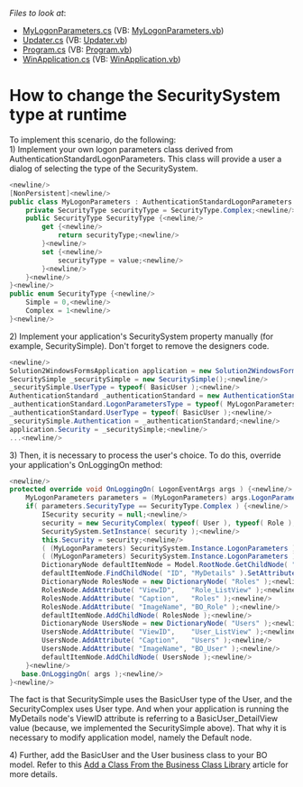<!-- default file list -->
*Files to look at*:

* [MyLogonParameters.cs](./CS/Solution2.Module/MyLogonParameters.cs) (VB: [MyLogonParameters.vb](./VB/Solution2.Module/MyLogonParameters.vb))
* [Updater.cs](./CS/Solution2.Module/Updater.cs) (VB: [Updater.vb](./VB/Solution2.Module/Updater.vb))
* [Program.cs](./CS/Solution2.Win/Program.cs) (VB: [Program.vb](./VB/Solution2.Win/Program.vb))
* [WinApplication.cs](./CS/Solution2.Win/WinApplication.cs) (VB: [WinApplication.vb](./VB/Solution2.Win/WinApplication.vb))
<!-- default file list end -->
# How to change the SecuritySystem type at runtime


<p>To implement this scenario, do the following:<br />
1) Implement your own logon parameters class derived from AuthenticationStandardLogonParameters. This class will provide a user a dialog of selecting the type of the SecuritySystem.<br />


```cs
<newline/>
[NonPersistent]<newline/>
public class MyLogonParameters : AuthenticationStandardLogonParameters {<newline/>
    private SecurityType securityType = SecurityType.Complex;<newline/>
    public SecurityType SecurityType {<newline/>
        get {<newline/>
            return securityType;<newline/>
        }<newline/>
        set {<newline/>
            securityType = value;<newline/>
        }<newline/>
    }<newline/>
}<newline/>
public enum SecurityType {<newline/>
    Simple = 0,<newline/>
    Complex = 1<newline/>
}<newline/>

```

</p><p>2) Implement your application's SecuritySystem property manually (for example, SecuritySimple). Don't forget to remove the designers code.     <br />


```cs
<newline/>
Solution2WindowsFormsApplication application = new Solution2WindowsFormsApplication();<newline/>
SecuritySimple _securitySimple = new SecuritySimple();<newline/>
_securitySimple.UserType = typeof( BasicUser );<newline/>
AuthenticationStandard _authenticationStandard = new AuthenticationStandard();<newline/>
_authenticationStandard.LogonParametersType = typeof( MyLogonParameters );<newline/>
_authenticationStandard.UserType = typeof( BasicUser );<newline/>
_securitySimple.Authentication = _authenticationStandard;<newline/>
application.Security = _securitySimple;<newline/>
...<newline/>

```

</p><p>3) Then, it is necessary to process the user's choice. To do this, override your application's OnLoggingOn method:<br />


```cs
<newline/>
protected override void OnLoggingOn( LogonEventArgs args ) {<newline/>
    MyLogonParameters parameters = (MyLogonParameters) args.LogonParameters;<newline/>
    if( parameters.SecurityType == SecurityType.Complex ) {<newline/>
        ISecurity security = null;<newline/>
        security = new SecurityComplex( typeof( User ), typeof( Role ), new AuthenticationStandard( typeof( User ), parameters.GetType() ) );<newline/>
        SecuritySystem.SetInstance( security );<newline/>
        this.Security = security;<newline/>
        ( (MyLogonParameters) SecuritySystem.Instance.LogonParameters ).UserName = parameters.UserName;<newline/>
        ( (MyLogonParameters) SecuritySystem.Instance.LogonParameters ).Password = parameters.Password;<newline/>
        DictionaryNode defaultItemNode = Model.RootNode.GetChildNode( "NavigationItems" ).FindChildNode( "ID", "Default" );<newline/>
        defaultItemNode.FindChildNode( "ID", "MyDetails" ).SetAttribute( "ViewID", "User_DetailView" );<newline/>
        DictionaryNode RolesNode = new DictionaryNode( "Roles" );<newline/>
        RolesNode.AddAttribute( "ViewID",    "Role_ListView" );<newline/>
        RolesNode.AddAttribute( "Caption",   "Roles" );<newline/>
        RolesNode.AddAttribute( "ImageName", "BO_Role" );<newline/>
        defaultItemNode.AddChildNode( RolesNode );<newline/>
        DictionaryNode UsersNode = new DictionaryNode( "Users" );<newline/>
        UsersNode.AddAttribute( "ViewID",    "User_ListView" );<newline/>
        UsersNode.AddAttribute( "Caption",   "Users" );<newline/>
        UsersNode.AddAttribute( "ImageName", "BO_User" );<newline/>
        defaultItemNode.AddChildNode( UsersNode );<newline/>
    }<newline/>
   base.OnLoggingOn( args );<newline/>
}<newline/>

```

The fact is that SecuritySimple uses the BasicUser type of the User, and the SecurityComplex uses User type. And when your application is running the MyDetails node's ViewID attribute is referring to a BasicUser_DetailView value (because, we implemented the SecuritySimple above). That why it is necessary to modify application model, namely the Default node.</p><p>4) Further, add the BasicUser and the User business class to your BO model. Refer to this <a href="http://documentation.devexpress.com/#Xaf/CustomDocument2721">Add a Class From the Business Class Library</a> article for more details.</p>

<br/>


